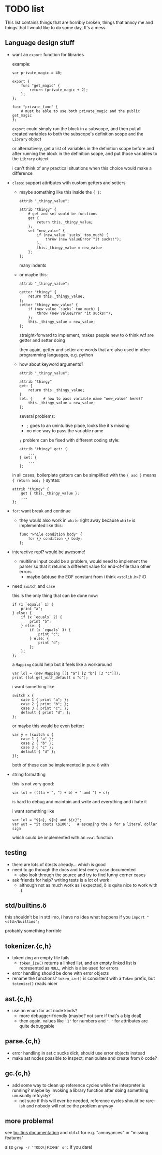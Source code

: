 # TODO list

This list contains things that are horribly broken, things that annoy me and
things that I would like to do some day. It's a mess.

## Language design stuff

- want an `export` function for libraries

    example:

    ```
    var private_magic = 40;

    export {
        func "get_magic" {
            return (private_magic + 2);
        };
    };

    func "private_func" {
        # must be able to use both private_magic and the public get_magic
    };
    ```

    `export` could simply run the block in a subscope, and then put all created
    variables to both the subscope's definition scope and the `Library` object

    or alternatively, get a list of variables in the definition scope before
    and after running the block in the definition scope, and put those
    variables to the `Library` object

    i can't think of any practical situations when this choice would make a
    difference

- `class`: support attributes with custom getters and setters
    - maybe something like this inside the `{ }`:

        ```
        attrib "_thingy_value";

        attrib "thingy" {
            # get and set would be functions
            get {
                return this._thingy_value;
            };
            set "new_value" {
                if (new_value `sucks` too_much) {
                    throw (new ValueError "it sucks!");
                };
                this._thingy_value = new_value
            };
        };
        ```

        many indents

    - or maybe this:

        ```
        attrib "_thingy_value";

        getter "thingy" {
            return this._thingy_value;
        };
        setter "thingy new_value" {
            if (new_value `sucks` too_much) {
                throw (new ValueError "it sucks!");
            };
            this._thingy_value = new_value;
        };
        ```

        straight-forward to implement, makes people new to ö think wtf are
        getter and setter doing

        then again, getter and setter are words that are also used in other
        programming languages, e.g. python

    - how about keyword arguments?

        ```
        attrib "_thingy_value";

        attrib "thingy"
        get: {
            return this._thingy_value;
        }
        set: {     # how to pass variable name "new_value" here??
            this._thingy_value = new_value;
        };
        ```

        several problems:
        - `;` goes to an unintuitive place, looks like it's missing
        - no nice way to pass the variable name

        `;` problem can be fixed with different coding style:

        ```
        attrib "thingy" get: {
            ...
        } set: {
            ...
        };
        ```

    in all cases, boilerplate getters can be simplified with the `{ asd }`
    means `{ return asd; }` syntax:

    ```
    attrib "thingy" {
        get { this._thingy_value };
        ...
    };
    ```

- `for`: want break and continue
    - they would also work in `while` right away because `while` is implemented
      like this:

        ```
        func "while condition body" {
            for {} condition {} body;
        };
        ```

- interactive repl? would be awesome!
    - multiline input could be a problem, would need to implement the parser so
      that it returns a different value for end-of-file than other errors
        - maybe (ab)use the EOF constant from i think `<stdlib.h>`? :D

- need `switch` and `case`

    this is the only thing that can be done now:

    ```
    if (x `equals` 1) {
        print "a";
    } else: {
        if (x `equals` 2) {
            print "b";
        } else: {
            if (x `equals` 3) {
                print "c";
            } else: {
                print "d";
            };
        };
    };
    ```

    a `Mapping` could help but it feels like a workaround

    ```
    var lol = (new Mapping [[1 "a"] [2 "b"] [3 "c"]]);
    print (lol.get_with_default x "d");
    ```

    i want something like:

    ```
    switch x {
        case 1 { print "a"; };
        case 2 { print "b"; };
        case 3 { print "c"; };
        default { print "d"; };
    };
    ```

    or maybe this would be even better:

    ```
    var y = (switch x {
        case 1 { "a" };
        case 2 { "b" };
        case 3 { "c" };
        default { "d" };
    });
    ```

    both of these can be implemented in pure ö with

- string formatting

    this is not very good:

    ```
    var lol = ((((a + ", ") + b) + " and ") + c);
    ```

    is hard to debug and maintain and write and everything and i hate it

    i want something like

    ```
    var lol = "${a}, ${b} and ${c}";
    var wut = "it costs \$100";   # escaping the $ for a literal dollar sign
    ```

    which could be implemented with an `eval` function


## testing
- there are lots of ötests already... which is good
- need to go through the docs and test every case documented
    - also look through the source and try to find funny corner cases
- ask friends for help? writing tests is a lot of work
    - although not as much work as i expected, ö is quite nice to work with :)

## std/builtins.ö

this shouldn't be in std imo, i have no idea what happens if you
`import "<std>/builtins";`

probably something horrible

## tokenizer.{c,h}
- tokenizing an empty file fails
    - `token_ize()` returns a linked list, and an empty linked list is
      represented as `NULL`, which is also used for errors
- error handling should be done with error objects
- rename the functions? `token_ize()` is consistent with a `Token` prefix, but
  `tokenize()` reads nicer

## ast.{c,h}
- use an enum for ast node kinds?
    - more debugger-friendly (maybe? not sure if that's a big deal)
    - then again, values like `'1'` for numbers and `'.'` for attributes are
      quite debuggable

## parse.{c,h}
- error handling in ast.c sucks dick, should use error objects instead
- make ast nodes possible to inspect, manipulate and create from ö code?

## gc.{c,h}
- add some way to clean up reference cycles while the interpreter is running?
  maybe by invoking a library function after doing something unusually refcycly?
    - not sure if this will ever be needed, reference cycles should be rare-ish
      and nobody will notice the problem anyway

## more problems!

see [builtins documentation](builtins.md) and ctrl+f for e.g. "annoyances" or
"missing features"

also `grep -r 'TODO\|FIXME' src` if you dare!
